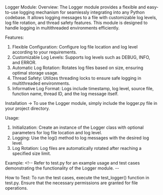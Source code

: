 Logger Module:
    Overview:
        The Logger module provides a flexible and easy-to-use logging mechanism for seamlessly integrating into any Python codebase. It allows logging messages to a file with customizable log levels, log file rotation, and thread safety features. This module is designed to handle logging in multithreaded environments efficiently.



Features:
1. Flexible Configuration: Configure log file location and log level according to your requirements.
2. Customizable Log Levels: Supports log levels such as DEBUG, INFO, and ERROR.
3. Automatic Log Rotation: Rotates log files based on size, ensuring optimal storage usage.
4. Thread Safety: Utilizes threading locks to ensure safe logging in multithreaded environments.
5. Informative Log Format: Logs include timestamp, log level, source file, function name, thread ID, and the log message itself.

Installation -> 
To use the Logger module, simply include the logger.py file in your project directory.

Usage: 
1. Initialization: Create an instance of the Logger class with optional parameters for log file location and log level.
    <!-- from logger import Logger
    logger = Logger(log_file='log.txt', log_level='INFO') -->
2. Logging: Use the log() method to log messages with the desired log level.
    <!-- logger.log("This is an info message", level='INFO')
    logger.log("This is a debug message", level='DEBUG')
    logger.log("This is an error message", level='ERROR') -->
3. Log Rotation: Log files are automatically rotated after reaching a specified size limit.

Example: 
    <!-- Refer to test.py for an example usage and test cases demonstrating the functionality of the Logger module. --


How to Test:
    To run the test cases, execute the test_logger() function in test.py. Ensure that the necessary permissions are granted for file operations.
    <!-- Python Test.py -->